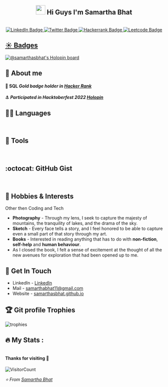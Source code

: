  <h2 align="center"> <img src="https://raw.githubusercontent.com/iampavangandhi/iampavangandhi/master/gifs/Hi.gif" width="30px"> Hi Guys I'm Samartha Bhat</h1>
<br>
<!--   <img align='right' src='https://user-images.githubusercontent.com/5713670/87202985-820dcb80-c2b6-11ea-9f56-7ec461c497c3.gif' width=200 height=200>
  <img align='center' src="https://media.giphy.com/media/M9gbBd9nbDrOTu1Mqx/giphy.gif" width="200" height = 200/>
 -->


<div id="badges" align="center" width=200 height = 200>
  <a href="https://www.linkedin.com/in/samarthabhat/">
    <img src="https://img.shields.io/badge/LinkedIn-blue?style=for-the-badge&logo=linkedin&logoColor=white" alt="LinkedIn Badge"/>
  </a>
   <a href="https://twitter.com/Samarthbhat_">
    <img src="https://img.shields.io/badge/Twitter-blue?style=for-the-badge&logo=twitter&logoColor=white" alt="Twitter Badge"/>
  </a>

  <a href = "https://www.hackerrank.com/samarthabhat11">
<img src ="https://img.shields.io/badge/-Hackerrank-2EC866?style=for-the-badge&logo=HackerRank&logoColor=white" alt= "Hackerrank Badge"/>
</a>
  
  
  
  <a href = "https://leetcode.com/samarthabhat11/">
<img src ="https://img.shields.io/badge/LeetCode-000000?style=for-the-badge&logo=LeetCode&logoColor=#d16c06" alt= "Leetcode Badge"/>

</div>

 

##  :sunny: Badges 
[![@samarthasbhat's Holopin board](https://holopin.io/api/user/board?user=samarthasbhat)](https://holopin.io/@samarthasbhat)


## 🔰 About me

 

#### 🥇 SQL *Gold badge holder in  [Hacker Rank](https://www.hackerrank.com/samarthabhat11)*
####  :anchor: *Participated in Hacktoberfest 2022 [Holopin](https://www.holopin.io/@samarthasbhat#)* 





 
## 👨‍💻 Languages
<div align="center">
    <img alt="" src="https://img.shields.io/badge/MySQL-080807?style=for-the-badge&logo=MySQL" />
    <img alt="" src="https://img.shields.io/badge/JavaScript-F7DF1E?style=for-the-badge&logo=javascript&logoColor=black" />
    <img alt="" src="https://img.shields.io/badge/-Dart-white?style=for-the-badge&logo=dart&logoColor=blue"/>
    <img alt="" src="https://img.shields.io/badge/Java-ED8B00?style=for-the-badge&logo=Java&logoColor=white" />
    <img alt="" src="https://img.shields.io/badge/php-black?style=for-the-badge&logo=php&logoColor=#6256b0" />
    <img alt="" src="https://img.shields.io/badge/Spring-6DB33F?style=for-the-badge&logo=spring&logoColor=white"/>
    <img alt="" src="https://img.shields.io/badge/Spring_Boot-F2F4F9?style=for-the-badge&logo=spring-boot"/>
 
 
 <br>
</div>
 
## 🔧 Tools
<div align="center">
    <img alt="" src="https://img.shields.io/badge/Git-F05032?style=for-the-badge&logo=git&logoColor=white" />
    <img alt="" src="https://img.shields.io/badge/GitHub-100000?style=for-the-badge&logo=github&logoColor=white" />
  <img alt= "" src = "https://img.shields.io/badge/github%20pages-121013?style=for-the-badge&logo=github&logoColor=white"/>
    <img alt="" src="https://img.shields.io/badge/Android%20Studio-black.svg?style=for-the-badge&logo=android-studio&logoColor= #a4c639" />
    <img alt="" src="https://img.shields.io/badge/Postman-FF6C37?style=for-the-badge&logo=Postman&logoColor=white" />
    <img alt="" src="https://img.shields.io/badge/Heroku-430098?style=for-the-badge&logo=heroku&logoColor=white" />
    <img alt="" src="https://img.shields.io/badge/Visual_Studio_Code-0078D4?style=for-the-badge&logo=visual%20studio%20code&logoColor=white" />
    <img alt="" src="https://img.shields.io/badge/Notion-%23000000.svg?style=for-the-badge&logo=notion&logoColor=white"/>
    <img alt="" src="https://img.shields.io/badge/gitpod-f06611.svg?style=for-the-badge&logo=gitpod&logoColor=white"/>
 <img alt= "" src = "https://img.shields.io/badge/Canva-%2300C4CC.svg?style=for-the-badge&logo=Canva&logoColor=white" />
  <img alt= "" src = "https://img.shields.io/badge/Codepen-000000?style=for-the-badge&logo=codepen&logoColor=white"/>
  <img alt= "" src = "https://img.shields.io/badge/power_bi-F2C811?style=for-the-badge&logo=powerbi&logoColor=black"/>
  <img alt= "" src = "https://img.shields.io/badge/Medium-12100E?style=for-the-badge&logo=medium&logoColor=white"/>
 
 
 
</div>

## :octocat:  GitHub Gist
 <div>
    <img alt="" src="https://gists-readme.yizack.com/api/pin?user=Samarthasbhat&id=e7b9cfc44f2e96598deda023346c471d&owner=true&theme=dark" />
    <img alt="" src="https://gists-readme.yizack.com/api/pin?user=Samarthasbhat&id=9539480f373445b06434b044110c15ba&owner=true&theme=dark" />
  
  
 </div>
 
## 🎨 Hobbies & Interests
Other then Coding and Tech
- **Photography** - Through my lens, I seek to capture the majesty of mountains, the tranquility of lakes, and the drama of the sky.
- **Sketch** - Every face tells a story, and I feel honored to be able to capture even a small part of that story through my art.
- **Books** - Interested in reading anything that has to do with **non-fiction**, **self-help** and **human behaviour**.
- As I closed the book, I felt a sense of excitement at the thought of all the new avenues for exploration that had been opened up to me.

 ## 🍫 Get In Touch
- LinkedIn - [LinkedIn](https://www.linkedin.com/in/samarthabhat/)
- Mail - samarthabhat11@gmail.com
- Website - [samarthasbhat.github.io](https://samarthasbhat.github.io/)
 
 ## :trophy: Git profile Trophies
 
 ![trophies](https://github-profile-trophy.vercel.app/?username=Samarthasbhat&theme=juicyfresh)



 
## :fire: My Stats :
 <div>
    <img alt="" src="https://github-profile-summary-cards.vercel.app/api/cards/profile-details?username=Samarthasbhat&theme=dark" />
  
<!--   <img alt="" src="https://github-readme-stats.vercel.app/api?username=Samarthasbhat&&show_icons=true&theme=dark"> -->
  
  
  
  
 </div>

 

 
<!--  [![Top Langs](https://github-readme-stats.vercel.app/api/top-langs/?username=Samarthasbhat&layout=compact&theme=dark)](https://github.com/anuraghazra/github-readme-stats) -->
 

 
 

 
 #### Thanks for visiting :punch:
![VisitorCount](https://profile-counter.glitch.me/Samarthasbhat/count.svg)

*⭐️ From [Samartha Bhat](https://github.com/Samarthasbhat)*
 
 
 
<!--
**Samarthasbhat/Samarthasbhat** is a ✨ _special_ ✨ repository because its `README.md` (this file) appears on your GitHub profile.

Here are some ideas to get you started:

- 🔭 I’m currently working on ...
- 🌱 I’m currently learning ...
- 👯 I’m looking to collaborate on ...
- 🤔 I’m looking for help with ...
- 💬 Ask me about ...
- 📫 How to reach me: ...
- 📝[Resume](https://drive.google.com/file/d/1TIgJ7rDBUYSkbs_QNcIEttJ5BFaIW3nn/view)
- 😄 Pronouns: ...
- ⚡ Fun fact: ...
-->
